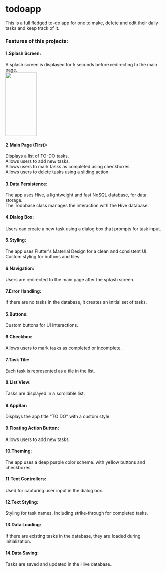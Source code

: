 # todoapp

This is a full fledged to-do app for one to make, delete and edit their daily tasks and keep track of it.

### Features of this projects:
#### 1.Splash Screen:
A splash screen is displayed for 5 seconds before redirecting to the main page.<br>
<img src="https://github.com/Riya-Jalgaonkar/ToDoApp/assets/136700099/877d3fa0-5974-4d4e-8ea0-09e83d6305a7" width="100" height="200">

#### 2.Main Page (First):
Displays a list of TO-DO tasks.<br>
Allows users to add new tasks.<br>
Allows users to mark tasks as completed using checkboxes.<br>
Allows users to delete tasks using a sliding action.<br>

#### 3.Data Persistence:
The app uses Hive, a lightweight and fast NoSQL database, for data storage.<br>
The Todobase class manages the interaction with the Hive database.<br>

#### 4.Dialog Box:
Users can create a new task using a dialog box that prompts for task input.<br>

#### 5.Styling:
The app uses Flutter's Material Design for a clean and consistent UI.<br>
Custom styling for buttons and tiles.

#### 6.Navigation:
Users are redirected to the main page after the splash screen.

#### 7.Error Handling:
If there are no tasks in the database, it creates an initial set of tasks.

#### 5.Buttons:
Custom buttons for UI interactions.

#### 6.Checkbox:
Allows users to mark tasks as completed or incomplete.

#### 7.Task Tile:
Each task is represented as a tile in the list.

#### 8.List View:
Tasks are displayed in a scrollable list.

#### 9.AppBar:
Displays the app title "TO DO" with a custom style.

#### 9.Floating Action Button:
Allows users to add new tasks.

#### 10.Theming:
The app uses a deep purple color scheme. with yellow buttons and checkboxes.

#### 11.Text Controllers:
Used for capturing user input in the dialog box.

#### 12.Text Styling:
Styling for task names, including strike-through for completed tasks.

#### 13.Data Loading:
If there are existing tasks in the database, they are loaded during initialization.

#### 14.Data Saving:
Tasks are saved and updated in the Hive database.
